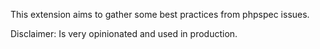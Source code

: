 This extension aims to gather some best practices from phpspec issues.

Disclaimer: Is very opinionated and used in production.


